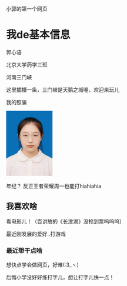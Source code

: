 <!DOCTYPE html>
<html lang="zh-cn">
  <head>
  小郭的第一个网页
  </head>
  <body>
    <h1>我de基本信息</h1>
    <p>郭心语</p>
    <p>北京大学药学三班</p>
    <p>河南三门峡</p>
    <p>这里插播一条，三门峡是天鹅之城喔，欢迎来玩儿</p>
    <p>我的照骗</p> 
    <p><img src="微信图片_20211008164149.jpg "width="25%"></p>
    <p>年纪？ 反正王者荣耀周一也能打hiahiahia</p>
    <h2>我喜欢啥</h2>
    <p>看电影儿！（百讲放的《长津湖》没抢到票呜呜呜）</p>
    <p>最近刚发展的爱好..打游戏</p>
    <h3>最近想干点啥</h3>
    <p>想快点学会做网页，好难(:3_ヽ)</p>
    <p>后悔小学没好好练打字儿，想让打字儿快一点！</p>
  </body>
</html>
    
